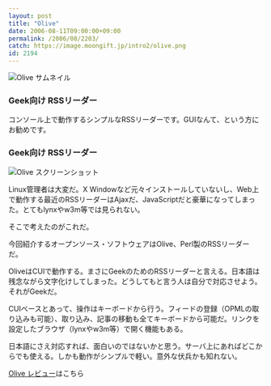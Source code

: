 ```yaml
---
layout: post
title: "Olive"
date: 2006-08-11T09:00:00+09:00
permalink: /2006/08/2203/
catch: https://image.moongift.jp/intro2/olive.png
id: 2194
---
```

 ![Olive サムネイル](https://image.moongift.jp/intro2/olive.t.png "Olive サムネイル")
  

### Geek向け RSSリーダー
  
コンソール上で動作するシンプルなRSSリーダーです。GUIなんて、という方にお勧めです。  
<!--more-->  

### Geek向け RSSリーダー
  

![Olive スクリーンショット](https://image.moongift.jp/intro2/olive.png "Olive スクリーンショット")

  

Linux管理者は大変だ。X Windowなど元々インストールしていないし、Web上で動作する最近のRSSリーダーはAjaxだ、JavaScriptだと豪華になってしまった。とてもlynxやw3m等では見られない。

  

そこで考えたのがこれだ。

  

今回紹介するオープンソース・ソフトウェアはOlive、Perl製のRSSリーダーだ。

  

OliveはCUIで動作する。まさにGeekのためのRSSリーダーと言える。日本語は残念ながら文字化けしてしまった。どうしてもと言う人は自分で対応させよう。それがGeekだ。

  

CUIベースとあって、操作はキーボードから行う。フィードの登録（OPMLの取り込みも可能）、取り込み、記事の移動も全てキーボードから可能だ。リンクを設定したブラウザ（lynxやw3m等）で開く機能もある。

  

日本語にさえ対応すれば、面白いのではないかと思う。サーバ上にあればどこからでも使える。しかも動作がシンプルで軽い。意外な伏兵かも知れない。

  

[Olive レビュー](http://oss.moongift.jp/review/i-2208.html)はこちら

